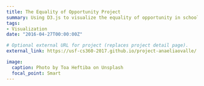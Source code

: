 ```yaml
---
title: The Equality of Opportunity Project
summary: Using D3.js to visualize the equality of opportunity in school systems.
tags:
- Visualization
date: "2016-04-27T00:00:00Z"

# Optional external URL for project (replaces project detail page).
external_link: https://usf-cs360-2017.github.io/project-anaeliaovalle/

image:
  caption: Photo by Toa Heftiba on Unsplash
  focal_point: Smart
---
```

